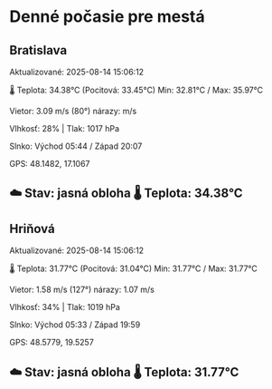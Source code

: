 ﻿# Denné počasie pre mestá

## Bratislava
Aktualizované: 2025-08-14 15:06:12

🌡️ Teplota: 34.38°C 
(Pocitová: 33.45°C)
Min: 32.81°C / Max: 35.97°C

Vietor: 3.09 m/s    (80°) 
nárazy:  m/s

Vlhkosť: 28% | Tlak: 1017 hPa

Slnko: Východ 05:44 / Západ 20:07

GPS: 48.1482, 17.1067

☁️ Stav: jasná obloha        🌡️ Teplota: 34.38°C
---

## Hriňová
Aktualizované: 2025-08-14 15:06:12

🌡️ Teplota: 31.77°C 
(Pocitová: 31.04°C)
Min: 31.77°C / Max: 31.77°C

Vietor: 1.58 m/s (127°)
nárazy: 1.07 m/s

Vlhkosť: 34% | Tlak: 1019 hPa

Slnko: Východ 05:33 / Západ 19:59

GPS: 48.5779, 19.5257

☁️ Stav: jasná obloha        🌡️ Teplota: 31.77°C
---

